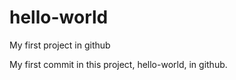 # hello-world
My first project in github


My first commit in this project, hello-world, in github.
